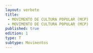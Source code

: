```yaml
---
layout: verbete
title:
 - MOVIMENTO DE CULTURA POPULAR (MCP)
 - MOVIMENTO DE CULTURA POPULAR (MCP)
published: true
edition: 1  
type: T
subtype: Movimentos
---
```


